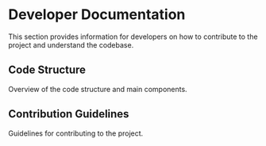 # Developer Documentation

This section provides information for developers on how to contribute to the project and understand the codebase.

## Code Structure

Overview of the code structure and main components.

## Contribution Guidelines

Guidelines for contributing to the project.
